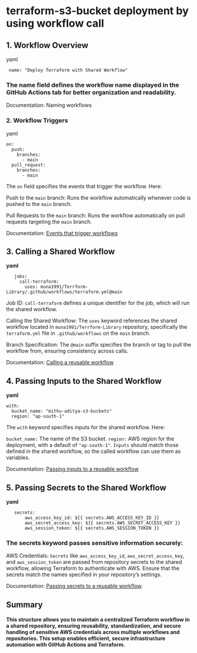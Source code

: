 # terraform-s3-bucket deployment by using workflow call
## 1. Workflow Overview
yaml
    
     name: "Deploy Terraform with Shared Workflow"

### The name field defines the workflow name displayed in the GitHub Actions tab for better organization and readability.

  Documentation: Naming workflows
### 2. Workflow Triggers
yaml

    on:
      push:
        branches:
          - main
      pull_request:
        branches:
          - main  
The `on` field specifies the events that trigger the workflow. Here:

Push to the `main` branch: Runs the workflow automatically whenever code is pushed to the `main` branch.

Pull Requests to the `main` branch: Runs the workflow automatically on pull requests targeting the `main` branch.

Documentation: [Events that trigger workflows](https://docs.github.com/en/actions/using-workflows/events-that-trigger-workflows)

## 3. Calling a Shared Workflow
**yaml**

       jobs:
         call-terraform:
           uses: muna1991/Terrform-Library/.github/workflows/terraform.yml@main
Job ID: `call-terraform` defines a unique identifier for the job, which will run the shared workflow.

Calling the Shared Workflow: The `uses` keyword references the shared workflow located in `muna1991/Terrform-Library` repository, specifically the `terraform.yml` file in `.github/workflows` on the `main` branch.

Branch Specification: The `@main` suffix specifies the branch or tag to pull the workflow from, ensuring consistency across calls.

Documentation: [Calling a reusable workflow](https://docs.github.com/en/actions/using-workflows/reusing-workflows#calling-a-reusable-workflow)

## 4. Passing Inputs to the Shared Workflow
**yaml**

    with:
      bucket_name: "mithu-aditya-s3-buckets"
      region: "ap-south-1"
The `with` keyword specifies inputs for the shared workflow. Here:

`bucket_name:` The name of the S3 bucket.
`region:` AWS region for the deployment, with a default of `"ap-south-1"`.
`Inputs` should match those defined in the shared workflow, so the called workflow can use them as variables.

Documentation: [Passing inputs to a reusable workflow](https://docs.github.com/en/actions/using-workflows/reusing-workflows#passing-inputs-to-a-reusable-workflow)

## 5. Passing Secrets to the Shared Workflow
**yaml**

       secrets:
           aws_access_key_id: ${{ secrets.AWS_ACCESS_KEY_ID }}
           aws_secret_access_key: ${{ secrets.AWS_SECRET_ACCESS_KEY }}
           aws_session_token: ${{ secrets.AWS_SESSION_TOKEN }}
### The secrets keyword passes sensitive information securely:

  AWS Credentials: `Secrets` like `aws_access_key_id`, `aws_secret_access_key`, and `aws_session_token` are passed from repository secrets to the shared workflow, allowing Terraform to authenticate with AWS.
Ensure that the secrets match the names specified in your repository’s settings.

Documentation: [Passing secrets to a reusable workflow](https://docs.github.com/en/actions/using-workflows/reusing-workflows#passing-secrets-to-a-reusable-workflow).
## Summary
#### This structure allows you to maintain a centralized Terraform workflow in a shared repository, ensuring reusability, standardization, and secure handling of sensitive AWS credentials across multiple workflows and repositories. This setup enables efficient, secure infrastructure automation with GitHub Actions and Terraform.
